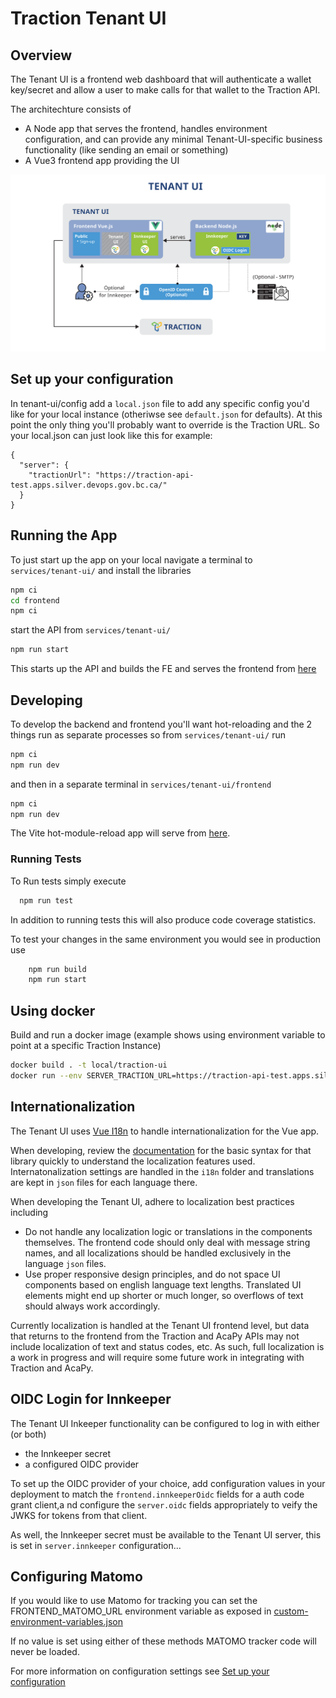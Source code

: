 # Traction Tenant UI

## Overview

The Tenant UI is a frontend web dashboard that will authenticate a wallet key/secret and allow a user to make calls for that wallet to the Traction API.

The architechture consists of

- A Node app that serves the frontend, handles environment configuration, and can provide any minimal Tenant-UI-specific business functionality (like sending an email or something)
- A Vue3 frontend app providing the UI

![Arch Diagram](/docs/assets/tenant-ui-flow-chart-svg.svg)

## Set up your configuration

In tenant-ui/config add a `local.json` file to add any specific config you'd like for your local instance (otheriwse see `default.json` for defaults). At this point the only thing you'll probably want to override is the Traction URL. So your local.json can just look like this for example:

```
{
  "server": {
    "tractionUrl": "https://traction-api-test.apps.silver.devops.gov.bc.ca/"
  }
}
```

## Running the App

To just start up the app on your local navigate a terminal to `services/tenant-ui/` and install the libraries

```bash
npm ci
cd frontend
npm ci
```

start the API from `services/tenant-ui/`

```bash
npm run start
```

This starts up the API and builds the FE and serves the frontend from [here](localhost:8080)

## Developing

To develop the backend and frontend you'll want hot-reloading and the 2 things run as separate processes so from `services/tenant-ui/` run

```bash
npm ci
npm run dev
```

and then in a separate terminal in `services/tenant-ui/frontend`

```bash
npm ci
npm run dev
```

The Vite hot-module-reload app will serve from [here](http://127.0.0.1:5173/).

### Running Tests

To Run tests simply execute

```bash
  npm run test
```

In addition to running tests this will also produce code coverage statistics.

To test your changes in the same environment you would see in production use

```bash
    npm run build
    npm run start
```

## Using docker

Build and run a docker image (example shows using environment variable to point at a specific Traction Instance)

```bash
docker build . -t local/traction-ui
docker run --env SERVER_TRACTION_URL=https://traction-api-test.apps.silver.devops.gov.bc.ca/ FRONTEND_TENANT_PROXY_URL=https://traction-tenant-proxy-test.apps.silver.devops.gov.bc.ca/ -p 8080:8080 -d local/traction-ui
```

## Internationalization

The Tenant UI uses [Vue I18n](https://vue-i18n.intlify.dev/) to handle internationalization for the Vue app.

When developing, review the [documentation](https://vue-i18n.intlify.dev/guide/essentials/syntax.html) for the basic syntax for that library quickly to understand the localization features used. Internatonalization settings are handled in the `i18n` folder and translations are kept in `json` files for each language there.

When developing the Tenant UI, adhere to localization best practices including

- Do not handle any localization logic or translations in the components themselves. The frontend code should only deal with message string names, and all localizations should be handled exclusively in the language `json` files.
- Use proper responsive design principles, and do not space UI components based on english language text lengths. Translated UI elements might end up shorter or much longer, so overflows of text should always work accordingly.

Currently localization is handled at the Tenant UI frontend level, but data that returns to the frontend from the Traction and AcaPy APIs may not include localization of text and status codes, etc. As such, full localization is a work in progress and will require some future work in integrating with Traction and AcaPy.

## OIDC Login for Innkeeper

The Tenant UI Inkeeper functionality can be configured to log in with either (or both)
- the Innkeeper secret
- a configured OIDC provider

To set up the OIDC provider of your choice, add configuration values in your deployment to match the `frontend.innkeeperOidc` fields for a auth code grant client,a nd configure the `server.oidc` fields appropriately to veify the JWKS for tokens from that client. 

As well, the Innkeeper secret must be available to the Tenant UI server, this is set in `server.innkeeper` configuration...

## Configuring Matomo

If you would like to use Matomo for tracking you can set the FRONTEND_MATOMO_URL environment variable as exposed in [custom-environment-variables.json](../config/custom-environment-variables.json)

If no value is set using either of these methods MATOMO tracker code will never be loaded.

For more information on configuration settings see
[Set up your configuration](https://github.com/bcgov/traction/tree/main/services/tenant-ui#set-up-your-configuration)
